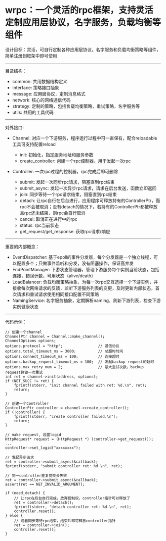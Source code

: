 # wrpc：一个灵活的rpc框架，支持灵活定制应用层协议，名字服务，负载均衡等组件

设计目标：灵活，可自行定制各种应用层协议，名字服务和负载均衡策略等组件，简单注册到框架中即可使用

---
目录结构：
+ common: 共用数据结构定义
+ interface: 策略接口抽象
+ message: 应用层协议，定制消息格式
+ network: 核心的网络通信代码
+ strategy: 定制的策略，包括负载均衡策略，重试策略，名字服务等
+ utils: 共用的工具代码
---
对外接口:
+ Channel: 对应一个下游服务，程序运行过程中可一直保有，配合reloadable工具可支持配置reload
    + init: 初始化，指定服务地址和服务参数
    + create_controller: 创建一个rpc控制器，用于发起一次rpc

+ Controller: 一次rpc过程的控制器，rpc完成后即可删除
    + submit: 发起一次同步rpc请求，阻塞直到rpc结束
    + submit_async: 发起一次异步rpc请求，请求在后台发送，函数立即返回
    + join: 同步等待一个rpc请求结束，阻塞直到rpc结束
    + detach: 让rpc自行在后台进行，应用程序可释放持有的ControllerPtr，而rpc不会被取消；没有detach的情况下，若持有的ControllerPtr都被释放且rpc还未结束，则rpc会自行取消
    + cancel: 取消正在进行中的rpc
    + status: rpc当前状态
    + get_request/get_response: 获取rpc请求/响应
---
重要的内部概念：
+ EventDispatcher: 基于epoll的事件分发器，每个分发器是一个独立线程，可以配置多个；只做事件监听和分发，没有阻塞操作，保证高并发
+ EndPointManager: 下游状态管理器，管理下游服务每个实例当前状态，包括连接，错误计数，可用状态（alive/death）
+ LoadBalancer: 负载均衡策略抽象，为每一次rpc交互选择一个下游实例，并接收每次网络请求的反馈，监听下游服务列表的变更，及时更新内部状态，首次请求和重试请求使用相同接口配置不同策略
+ NamingService: 名字服务抽象，定期解析naming，刷新下游列表，检查下游实例健康状态
---
代码示例：
```
// 创建一个channel
ChannelPtr channel = Channel::make_channel();
ChannelOptions options;
options.protocol = "http";                // 通信协议
options.total_timeout_ms = 3000;          // 总超时时间
options.connect_timeout_ms = 100;         // 连接超时
options.backup_request_timeout_ms = 100;  // 发起backup request的超时
options.max_retry_num = 2;                // 最大重试次数，backup request算做一次重试
int ret = channel->init(address, options);
if (NET_SUCC != ret) {
    fprintf(stderr, "init channel failed with ret: %d.\n", ret);
    return;
}

// 创建一个Controller
ControllerPtr controller = channel->create_controller();
if (!controller) {
    fprintf(stderr, "create controller failed.\n");
    return;
}

// make request, 设置logid
HttpRequest* request = (HttpRequest *) (controller->get_request());
...
controller->set_logid("xxxxxxxx");

// 发起异步请求
ret = controller->submit_async(&callback); 
fprintf(stderr, "submit controller ret: %d.\n", ret);

// 同一controller重复提交会失败
ret = controller->submit_async(&callback);
assert(ret == NET_INVALID_ARGUMENT);

if (need_detach) {
    // 让rpc在后台自行完成，放弃控制权，controller指针可以释放了
    ret = controller->detach();
    fprintf(stderr, "detach controller ret: %d.\n", ret);
    controller.reset();
} else {
    // 或者同步等待rpc结束，结束后即可释放controller指针
    ret = controller->join();
    controller.reset();
}
```
